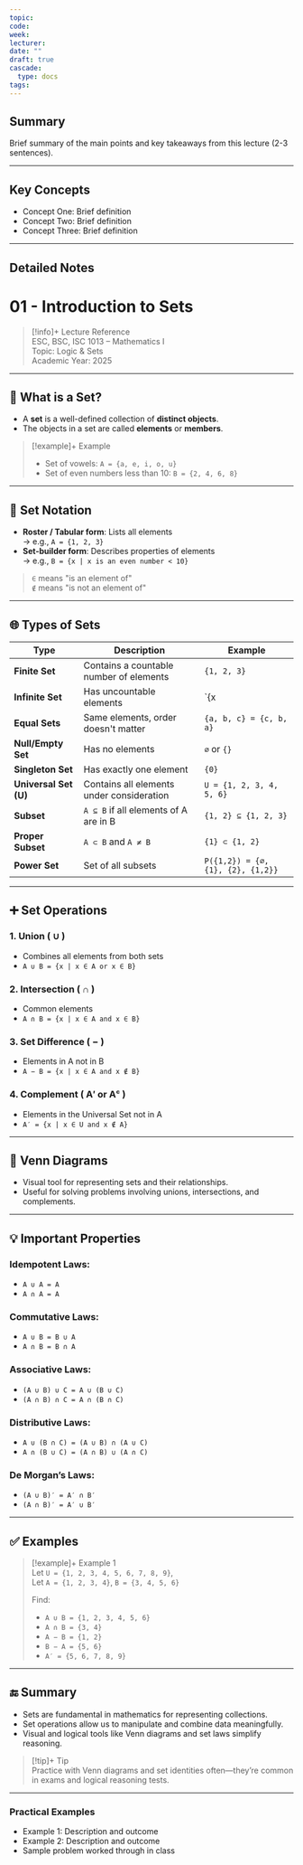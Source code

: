 ```yaml
---
topic: 
code: 
week: 
lecturer: 
date: ""
draft: true
cascade:
  type: docs
tags:
---
```

## Summary
Brief summary of the main points and key takeaways from this lecture (2-3 sentences).

---

## Key Concepts
- Concept One: Brief definition
- Concept Two: Brief definition
- Concept Three: Brief definition

---

## Detailed Notes
# 01 - Introduction to Sets

> [!info]+ Lecture Reference  
> ESC, BSC, ISC 1013 – Mathematics I  
> Topic: Logic & Sets  
> Academic Year: 2025

---

## 📌 What is a Set?

- A **set** is a well-defined collection of **distinct objects**.
- The objects in a set are called **elements** or **members**.

> [!example]+ Example  
> - Set of vowels: `A = {a, e, i, o, u}`  
> - Set of even numbers less than 10: `B = {2, 4, 6, 8}`

---

## 📝 Set Notation

- **Roster / Tabular form**: Lists all elements  
  → e.g., `A = {1, 2, 3}`
- **Set-builder form**: Describes properties of elements  
  → e.g., `B = {x | x is an even number < 10}`

> `∈` means "is an element of"  
> `∉` means "is not an element of"

---

## 🌐 Types of Sets

| Type                 | Description                                 | Example                    |
|----------------------|---------------------------------------------|----------------------------|
| **Finite Set**       | Contains a countable number of elements     | `{1, 2, 3}`                |
| **Infinite Set**     | Has uncountable elements                    | `{x | x ∈ ℕ}`              |
| **Equal Sets**       | Same elements, order doesn't matter         | `{a, b, c} = {c, b, a}`    |
| **Null/Empty Set**   | Has no elements                             | `∅` or `{}`                |
| **Singleton Set**    | Has exactly one element                     | `{0}`                      |
| **Universal Set (U)**| Contains all elements under consideration   | `U = {1, 2, 3, 4, 5, 6}`   |
| **Subset**           | `A ⊆ B` if all elements of A are in B       | `{1, 2} ⊆ {1, 2, 3}`       |
| **Proper Subset**    | `A ⊂ B` and `A ≠ B`                         | `{1} ⊂ {1, 2}`             |
| **Power Set**        | Set of all subsets                          | `P({1,2}) = {∅, {1}, {2}, {1,2}}`|

---

## ➕ Set Operations

### 1. Union ( ∪ )

- Combines all elements from both sets  
- `A ∪ B = {x | x ∈ A or x ∈ B}`

### 2. Intersection ( ∩ )

- Common elements  
- `A ∩ B = {x | x ∈ A and x ∈ B}`

### 3. Set Difference ( − )

- Elements in A not in B  
- `A − B = {x | x ∈ A and x ∉ B}`

### 4. Complement ( A′ or Aᶜ )

- Elements in the Universal Set not in A  
- `A′ = {x | x ∈ U and x ∉ A}`

---

## 🔁 Venn Diagrams

- Visual tool for representing sets and their relationships.
- Useful for solving problems involving unions, intersections, and complements.

---

## 💡 Important Properties

### Idempotent Laws:
- `A ∪ A = A`
- `A ∩ A = A`

### Commutative Laws:
- `A ∪ B = B ∪ A`
- `A ∩ B = B ∩ A`

### Associative Laws:
- `(A ∪ B) ∪ C = A ∪ (B ∪ C)`
- `(A ∩ B) ∩ C = A ∩ (B ∩ C)`

### Distributive Laws:
- `A ∪ (B ∩ C) = (A ∪ B) ∩ (A ∪ C)`
- `A ∩ (B ∪ C) = (A ∩ B) ∪ (A ∩ C)`

### De Morgan’s Laws:
- `(A ∪ B)′ = A′ ∩ B′`
- `(A ∩ B)′ = A′ ∪ B′`

---

## ✅ Examples

> [!example]+ Example 1  
> Let `U = {1, 2, 3, 4, 5, 6, 7, 8, 9}`,  
> Let `A = {1, 2, 3, 4}`, `B = {3, 4, 5, 6}`  
>
> Find:  
> - `A ∪ B = {1, 2, 3, 4, 5, 6}`  
> - `A ∩ B = {3, 4}`  
> - `A − B = {1, 2}`  
> - `B − A = {5, 6}`  
> - `A′ = {5, 6, 7, 8, 9}`

---

## 🔚 Summary

- Sets are fundamental in mathematics for representing collections.
- Set operations allow us to manipulate and combine data meaningfully.
- Visual and logical tools like Venn diagrams and set laws simplify reasoning.

> [!tip]+ Tip  
> Practice with Venn diagrams and set identities often—they’re common in exams and logical reasoning tests.



---

### Practical Examples
- Example 1: Description and outcome
- Example 2: Description and outcome
- Sample problem worked through in class